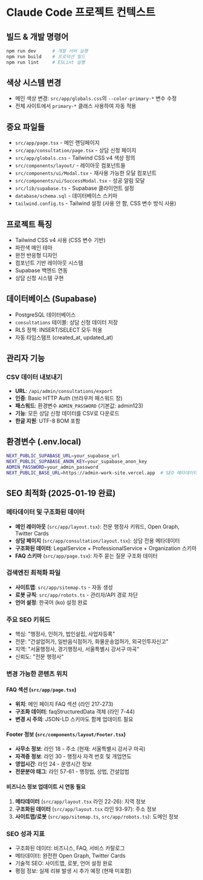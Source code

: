 # Claude Code 프로젝트 컨텍스트

## 빌드 & 개발 명령어
```bash
npm run dev      # 개발 서버 실행
npm run build    # 프로덕션 빌드
npm run lint     # ESLint 실행
```

## 색상 시스템 변경
- 메인 색상 변경: `src/app/globals.css`의 `--color-primary-*` 변수 수정
- 전체 사이트에서 `primary-*` 클래스 사용하여 자동 적용

## 중요 파일들
- `src/app/page.tsx` - 메인 랜딩페이지
- `src/app/consultation/page.tsx` - 상담 신청 페이지
- `src/app/globals.css` - Tailwind CSS v4 색상 정의
- `src/components/layout/` - 레이아웃 컴포넌트들
- `src/components/ui/Modal.tsx` - 재사용 가능한 모달 컴포넌트
- `src/components/ui/SuccessModal.tsx` - 성공 알림 모달
- `src/lib/supabase.ts` - Supabase 클라이언트 설정
- `database/schema.sql` - 데이터베이스 스키마
- `tailwind.config.ts` - Tailwind 설정 (사용 안 함, CSS 변수 방식 사용)

## 프로젝트 특징
- Tailwind CSS v4 사용 (CSS 변수 기반)
- 파란색 메인 테마
- 완전 반응형 디자인
- 컴포넌트 기반 레이아웃 시스템
- Supabase 백엔드 연동
- 상담 신청 시스템 구현

## 데이터베이스 (Supabase)
- PostgreSQL 데이터베이스
- `consultations` 테이블: 상담 신청 데이터 저장
- RLS 정책: INSERT/SELECT 모두 허용
- 자동 타임스탬프 (created_at, updated_at)

## 관리자 기능
### CSV 데이터 내보내기
- **URL**: `/api/admin/consultations/export`
- **인증**: Basic HTTP Auth (브라우저 패스워드 창)
- **패스워드**: 환경변수 `ADMIN_PASSWORD` (기본값: admin123)
- **기능**: 모든 상담 신청 데이터를 CSV로 다운로드
- **한글 지원**: UTF-8 BOM 포함

## 환경변수 (.env.local)
```bash
NEXT_PUBLIC_SUPABASE_URL=your_supabase_url
NEXT_PUBLIC_SUPABASE_ANON_KEY=your_supabase_anon_key
ADMIN_PASSWORD=your_admin_password
NEXT_PUBLIC_BASE_URL=https://admin-work-site.vercel.app  # SEO 메타데이터용
```

## SEO 최적화 (2025-01-19 완료)

### 메타데이터 및 구조화된 데이터
- **메인 레이아웃** (`src/app/layout.tsx`): 전문 행정사 키워드, Open Graph, Twitter Cards
- **상담 페이지** (`src/app/consultation/layout.tsx`): 상담 전용 메타데이터
- **구조화된 데이터**: LegalService + ProfessionalService + Organization 스키마
- **FAQ 스키마** (`src/app/page.tsx`): 자주 묻는 질문 구조화 데이터

### 검색엔진 최적화 파일
- **사이트맵**: `src/app/sitemap.ts` - 자동 생성
- **로봇 규칙**: `src/app/robots.ts` - 관리자/API 경로 차단
- **언어 설정**: 한국어 (ko) 설정 완료

### 주요 SEO 키워드
- 핵심: "행정사, 인허가, 법인설립, 사업자등록"
- 전문: "건설업허가, 일반음식점허가, 화물운송업허가, 외국인투자신고"
- 지역: "서울행정사, 경기행정사, 서울특별시 강서구 마곡"
- 신뢰도: "전문 행정사"

### 변경 가능한 콘텐츠 위치

#### FAQ 섹션 (`src/app/page.tsx`)
- **위치**: 메인 페이지 FAQ 섹션 (라인 217-273)
- **구조화 데이터**: faqStructuredData 객체 (라인 7-44)
- **변경 시 주의**: JSON-LD 스키마도 함께 업데이트 필요

#### Footer 정보 (`src/components/layout/Footer.tsx`)
- **사무소 정보**: 라인 18 - 주소 (현재: 서울특별시 강서구 마곡)
- **자격증 정보**: 라인 30 - 행정사 자격 번호 및 개업연도
- **영업시간**: 라인 24 - 운영시간 정보
- **전문분야 태그**: 라인 57-61 - 행정법, 상법, 건설업법

#### 비즈니스 정보 업데이트 시 연동 필요
1. **메타데이터** (`src/app/layout.tsx` 라인 22-26): 지역 정보
2. **구조화된 데이터** (`src/app/layout.tsx` 라인 93-97): 주소 정보
3. **사이트맵/로봇** (`src/app/sitemap.ts`, `src/app/robots.ts`): 도메인 정보

### SEO 성과 지표
- 구조화된 데이터: 비즈니스, FAQ, 서비스 카탈로그
- 메타데이터: 완전한 Open Graph, Twitter Cards
- 기술적 SEO: 사이트맵, 로봇, 언어 설정 완료
- 평점 정보: 실제 리뷰 발생 시 추가 예정 (현재 미포함)
